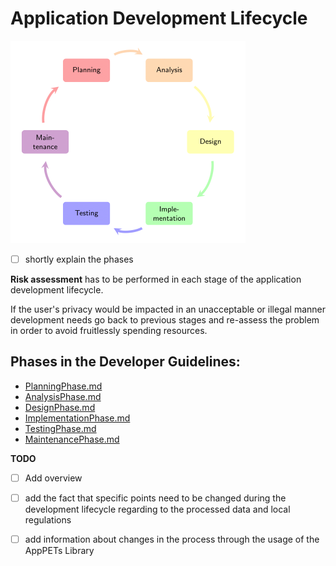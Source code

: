 # Application Development Lifecycle

![Application Development Lifecycle](https://raw.githubusercontent.com/AppPETs/developer-guidelines/master/figures/applifecycle.png)

* [ ] shortly explain the phases 

**Risk assessment** has to be performed in each stage of the application development lifecycle.

If the user's privacy would be impacted in an unacceptable or illegal manner development needs go back to previous stages and re-assess the problem in order to avoid fruitlessly spending resources.

## Phases in the Developer Guidelines:

* [PlanningPhase.md](planningphase.md)
* [AnalysisPhase.md](analysisphase.md)
* [DesignPhase.md](designphase.md)
* [ImplementationPhase.md](implementationphase.md)
* [TestingPhase.md](testingphase.md)
* [MaintenancePhase.md](maintenancephase.md)

**TODO**

* [ ] Add overview
* [ ] add the fact that specific points need to be changed during the development lifecycle regarding to the processed data and local regulations
* [ ] add information about changes in the process through the usage of the AppPETs Library

